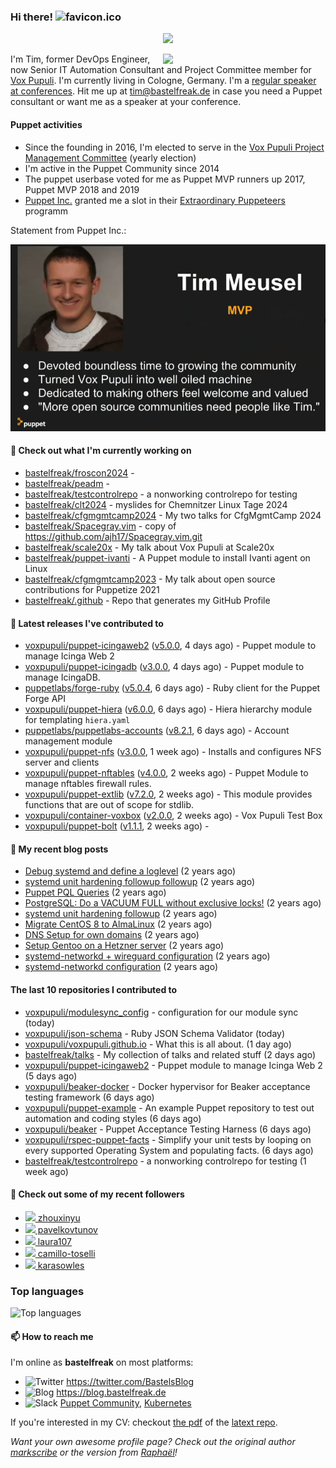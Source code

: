 ### Hi there! ![favicon.ico](https://raw.githubusercontent.com/bastelfreak/bastelfreak/master/favicon.ico)

<p align="center">
  <a href="https://github.com/ryo-ma/github-profile-trophy"><img src="https://github-profile-trophy.vercel.app/?username=bastelfreak&theme=darkhub&margin-w=15&margin-h=15&no-frame=true&column=5"/></a>
</p>

<img align="right" src="https://avatars.githubusercontent.com/bastelfreak" width="260">

I'm Tim, former DevOps Engineer, now Senior IT Automation Consultant and Project
Committee member for [Vox Pupuli](https://voxpupuli.org).
I'm currently living in Cologne, Germany. I'm a
[regular speaker at conferences](https://github.com/bastelfreak/talks#collection-of-talks-proposals-and-related-stuff).
Hit me up at [tim@bastelfreak.de](mailto:tim@bastelfeak.de) in case you need a
Puppet consultant or want me as a speaker at your conference.

#### Puppet activities

* Since the founding in 2016, I'm elected to serve in the [Vox Pupuli Project Management Committee](https://voxpupuli.org/blog/2016/10/12/pmc-election-results/) (yearly election)
* I'm active in the Puppet Community since 2014
* The puppet userbase voted for me as Puppet MVP runners up 2017, Puppet MVP 2018 and 2019
* [Puppet Inc.](https://puppet.com) granted me a slot in their [Extraordinary Puppeteers](https://puppet-champions.github.io/profiles.html) programm

Statement from Puppet Inc.:

![mvp statement](https://raw.githubusercontent.com/bastelfreak/bastelfreak/master/MVP.png)

#### 🌱 Check out what I'm currently working on


- [bastelfreak/froscon2024](https://github.com/bastelfreak/froscon2024) - 
- [bastelfreak/peadm](https://github.com/bastelfreak/peadm) - 
- [bastelfreak/testcontrolrepo](https://github.com/bastelfreak/testcontrolrepo) - a nonworking controlrepo for testing
- [bastelfreak/clt2024](https://github.com/bastelfreak/clt2024) - myslides for Chemnitzer Linux Tage 2024
- [bastelfreak/cfgmgmtcamp2024](https://github.com/bastelfreak/cfgmgmtcamp2024) - My two talks for CfgMgmtCamp 2024
- [bastelfreak/Spacegray.vim](https://github.com/bastelfreak/Spacegray.vim) - copy of https://github.com/ajh17/Spacegray.vim.git
- [bastelfreak/scale20x](https://github.com/bastelfreak/scale20x) - My talk about Vox Pupuli at Scale20x
- [bastelfreak/puppet-ivanti](https://github.com/bastelfreak/puppet-ivanti) - A Puppet module to install Ivanti agent on Linux
- [bastelfreak/cfgmgmtcamp2023](https://github.com/bastelfreak/cfgmgmtcamp2023) - My talk about open source contributions for Puppetize 2021
- [bastelfreak/.github](https://github.com/bastelfreak/.github) - Repo that generates my GitHub Profile

#### 🔭 Latest releases I've contributed to


- [voxpupuli/puppet-icingaweb2](https://github.com/voxpupuli/puppet-icingaweb2) ([v5.0.0](https://github.com/voxpupuli/puppet-icingaweb2/releases/tag/v5.0.0), 4 days ago) - Puppet module to manage Icinga Web 2
- [voxpupuli/puppet-icingadb](https://github.com/voxpupuli/puppet-icingadb) ([v3.0.0](https://github.com/voxpupuli/puppet-icingadb/releases/tag/v3.0.0), 4 days ago) - Puppet module to manage IcingaDB.
- [puppetlabs/forge-ruby](https://github.com/puppetlabs/forge-ruby) ([v5.0.4](https://github.com/puppetlabs/forge-ruby/releases/tag/v5.0.4), 6 days ago) - Ruby client for the Puppet Forge API
- [voxpupuli/puppet-hiera](https://github.com/voxpupuli/puppet-hiera) ([v6.0.0](https://github.com/voxpupuli/puppet-hiera/releases/tag/v6.0.0), 6 days ago) - Hiera hierarchy module for templating `hiera.yaml`
- [puppetlabs/puppetlabs-accounts](https://github.com/puppetlabs/puppetlabs-accounts) ([v8.2.1](https://github.com/puppetlabs/puppetlabs-accounts/releases/tag/v8.2.1), 6 days ago) - Account management module
- [voxpupuli/puppet-nfs](https://github.com/voxpupuli/puppet-nfs) ([v3.0.0](https://github.com/voxpupuli/puppet-nfs/releases/tag/v3.0.0), 1 week ago) - Installs and configures NFS server and clients
- [voxpupuli/puppet-nftables](https://github.com/voxpupuli/puppet-nftables) ([v4.0.0](https://github.com/voxpupuli/puppet-nftables/releases/tag/v4.0.0), 2 weeks ago) - Puppet Module to manage nftables firewall rules.
- [voxpupuli/puppet-extlib](https://github.com/voxpupuli/puppet-extlib) ([v7.2.0](https://github.com/voxpupuli/puppet-extlib/releases/tag/v7.2.0), 2 weeks ago) - This module provides functions that are out of scope for stdlib.
- [voxpupuli/container-voxbox](https://github.com/voxpupuli/container-voxbox) ([v2.0.0](https://github.com/voxpupuli/container-voxbox/releases/tag/v2.0.0), 2 weeks ago) - Vox Pupuli Test Box
- [voxpupuli/puppet-bolt](https://github.com/voxpupuli/puppet-bolt) ([v1.1.1](https://github.com/voxpupuli/puppet-bolt/releases/tag/v1.1.1), 2 weeks ago) - 

#### 📜 My recent blog posts


- [Debug systemd and define a loglevel](https://blog.bastelfreak.de/2022/02/debug-systemd-and-define-a-loglevel/) (2 years ago)
- [systemd unit hardening followup followup](https://blog.bastelfreak.de/2022/01/systemd-unit-hardening-followup-followup/) (2 years ago)
- [Puppet PQL Queries](https://blog.bastelfreak.de/2022/01/puppet-pql-queries/) (2 years ago)
- [PostgreSQL: Do a VACUUM FULL without exclusive locks!](https://blog.bastelfreak.de/2022/01/postgresql-do-a-vacuum-full-without-exclusive-locks/) (2 years ago)
- [systemd unit hardening followup](https://blog.bastelfreak.de/2022/01/systemd-unit-hardening-followup/) (2 years ago)
- [Migrate CentOS 8 to AlmaLinux](https://blog.bastelfreak.de/2022/01/migrate-centos-8-to-almalinux/) (2 years ago)
- [DNS Setup for own domains](https://blog.bastelfreak.de/2022/01/dns-setup-for-own-domains/) (2 years ago)
- [Setup Gentoo on a Hetzner server](https://blog.bastelfreak.de/2022/01/setup-gentoo-on-a-hetzner-server/) (2 years ago)
- [systemd-networkd &#43; wireguard configuration](https://blog.bastelfreak.de/2022/01/systemd-networkd-wireguard-configuration/) (2 years ago)
- [systemd-networkd configuration](https://blog.bastelfreak.de/2022/01/systemd-networkd-configuration/) (2 years ago)

#### The last 10 repositories I contributed to


- [voxpupuli/modulesync_config](https://github.com/voxpupuli/modulesync_config) - configuration for our module sync (today)
- [voxpupuli/json-schema](https://github.com/voxpupuli/json-schema) - Ruby JSON Schema Validator (today)
- [voxpupuli/voxpupuli.github.io](https://github.com/voxpupuli/voxpupuli.github.io) - What this is all about. (1 day ago)
- [bastelfreak/talks](https://github.com/bastelfreak/talks) - My collection of talks and related stuff (2 days ago)
- [voxpupuli/puppet-icingaweb2](https://github.com/voxpupuli/puppet-icingaweb2) - Puppet module to manage Icinga Web 2 (5 days ago)
- [voxpupuli/beaker-docker](https://github.com/voxpupuli/beaker-docker) - Docker hypervisor for Beaker acceptance testing framework (6 days ago)
- [voxpupuli/puppet-example](https://github.com/voxpupuli/puppet-example) - An example Puppet repository to test out automation and coding styles (6 days ago)
- [voxpupuli/beaker](https://github.com/voxpupuli/beaker) - Puppet Acceptance Testing Harness (6 days ago)
- [voxpupuli/rspec-puppet-facts](https://github.com/voxpupuli/rspec-puppet-facts) - Simplify your unit tests by looping on every supported Operating System and populating facts. (6 days ago)
- [bastelfreak/testcontrolrepo](https://github.com/bastelfreak/testcontrolrepo) - a nonworking controlrepo for testing (1 week ago)

#### 👥 Check out some of my recent followers


- [<img src="https://avatars.githubusercontent.com/u/3961183?u=01582e87de4eed440b07b84786cf348e731cb2b1&amp;v=4" height="20"/> zhouxinyu](https://github.com/zhouxinyu)
- [<img src="https://avatars.githubusercontent.com/u/173689185?u=f277153ad0db91745595465c67c6211354195d67&amp;v=4" height="20"/> pavelkovtunov](https://github.com/pavelkovtunov)
- [<img src="https://avatars.githubusercontent.com/u/156711189?u=9b9925c5b1a132b6999132405caf05f519a36bf7&amp;v=4" height="20"/> laura107](https://github.com/laura107)
- [<img src="https://avatars.githubusercontent.com/u/18188907?u=52a69ab075e8c7bff61fd95ffb7186f2c2cbe9e1&amp;v=4" height="20"/> camillo-toselli](https://github.com/camillo-toselli)
- [<img src="https://avatars.githubusercontent.com/u/66702800?u=e0725d237081b8e21433e5404921f322882e327d&amp;v=4" height="20"/> karasowles](https://github.com/karasowles)

### Top languages

![Top languages](https://github-readme-stats.vercel.app/api/top-langs/?username=bastelfreak&hide_title=true)

#### 📫 How to reach me

I'm online as **bastelfreak** on most platforms:

- <img src="https://raw.githubusercontent.com/FortAwesome/Font-Awesome/master/svgs/brands/twitter.svg" width="20" alt="Twitter" /> https://twitter.com/BastelsBlog
- <img src="https://raw.githubusercontent.com/FortAwesome/Font-Awesome/master/svgs/brands/wordpress.svg" width="20" alt="Blog" /> https://blog.bastelfreak.de
- <img src="https://raw.githubusercontent.com/FortAwesome/Font-Awesome/master/svgs/brands/slack.svg" width="20" alt="Slack" /> [Puppet Community](https://slack.puppet.com/), [Kubernetes](https://slack.k8s.io/)

If you're interested in my CV: checkout [the pdf](https://github.com/bastelfreak/cv/raw/master/content-en.pdf) of the [latext repo](https://github.com/bastelfreak/cv#readme).

*Want your own awesome profile page? Check out the original author [markscribe](https://github.com/muesli/markscribe) or the version from [Raphaël](https://github.com/raphink/raphink#hi-there-)!*
